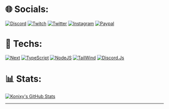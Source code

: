 # 🌐 Socials:

 [![Discord](https://img.shields.io/badge/Konixy%231905-5562ea.svg?logo=Discord&logoColor=white)](https://discord.io/NightCorp) [![Twitch](https://img.shields.io/badge/Twitch-%239146FF.svg?logo=Twitch&logoColor=white)](https://twitch.tv/konixy_) [![Twitter](https://img.shields.io/badge/Twitter-%231DA1F2.svg?logo=Twitter&logoColor=white)](https://twitter.com/Konixy2) [![Instagram](https://img.shields.io/badge/Instagram-DD2A7B?logo=Instagram&logoColor=white)](https://www.instagram.com/dj.anatole) [![Paypal](https://img.shields.io/badge/PayPal-253B80?logo=PayPal&logoColor=white)](https://paypal.me/Konixy)

# 🔧 Techs:

[![Next](https://img.shields.io/badge/Next-323330?style=for-the-badge&logo=Next.Js&logoColor=fff)](https://nextjs.org/) [![TypeScript](https://img.shields.io/badge/TypeScript-323330?style=for-the-badge&logo=TypeScript&logoColor=007ACC)](https://www.typescriptlang.org/) [![NodeJS](https://img.shields.io/badge/NodeJS-323330?style=for-the-badge&logo=node.js&logoColor=7741)](https://nodejs.org/) [![TailWind](https://img.shields.io/badge/TailWind-323330?style=for-the-badge&logo=tailwindcss&logoColor=36b7f0)](https://tailwindcss.com/) [![Discord.Js](https://img.shields.io/badge/Discord.Js-323330?style=for-the-badge&logo=discord&logoColor=5562ea)](https://discord.js.org/)

# 📊 Stats:

[![Konixy's GitHub Stats](https://github-readme-stats.vercel.app/api?username=Konixy&show_icons=true&theme=dark)](https://github.com/anuraghazra/github-readme-stats)

---
